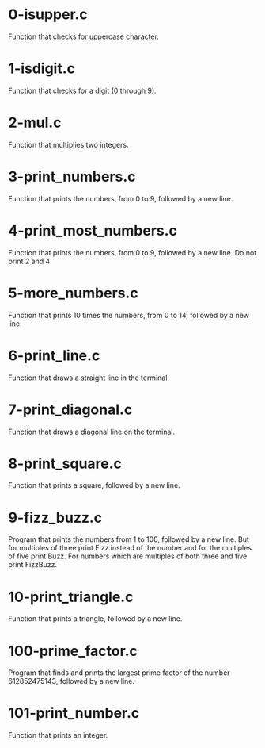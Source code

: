 # 0-isupper.c
Function that checks for uppercase character.

# 1-isdigit.c
Function that checks for a digit (0 through 9).

# 2-mul.c
Function that multiplies two integers.

# 3-print_numbers.c
Function that prints the numbers, from 0 to 9, followed by a new line.

# 4-print_most_numbers.c
Function that prints the numbers, from 0 to 9, followed by a new line. Do not print 2 and 4

# 5-more_numbers.c
Function that prints 10 times the numbers, from 0 to 14, followed by a new line.

# 6-print_line.c
Function that draws a straight line in the terminal.

# 7-print_diagonal.c
Function that draws a diagonal line on the terminal.

# 8-print_square.c
Function that prints a square, followed by a new line.

# 9-fizz_buzz.c
Program that prints the numbers from 1 to 100, followed by a new line. But for multiples of three print Fizz instead of the number and for the multiples of five print Buzz. For numbers which are multiples of both three and five print FizzBuzz.

# 10-print_triangle.c
Function that prints a triangle, followed by a new line.

# 100-prime_factor.c
Program that finds and prints the largest prime factor of the number 612852475143, followed by a new line.

# 101-print_number.c
Function that prints an integer.

